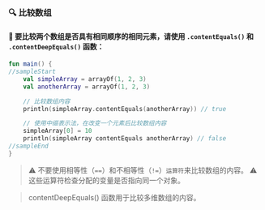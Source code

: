 ### 🔍 比较数组

#### 🧐 要比较两个数组是否具有相同顺序的相同元素，请使用 `.contentEquals()` 和 `.contentDeepEquals()` 函数：

```kotlin
fun main() {
//sampleStart
    val simpleArray = arrayOf(1, 2, 3)
    val anotherArray = arrayOf(1, 2, 3)

    // 比较数组内容
    println(simpleArray.contentEquals(anotherArray)) // true

    // 使用中缀表示法，在改变一个元素后比较数组内容
    simpleArray[0] = 10
    println(simpleArray contentEquals anotherArray) // false
//sampleEnd
}
```

> ⚠️ 不要使用相等性（`==`）和不相等性（`!=`）`运算符`来比较数组的内容。
> ⚠️ 这些运算符检查分配的变量是否指向同一个对象。

> contentDeepEquals() 函数用于比较多维数组的内容。